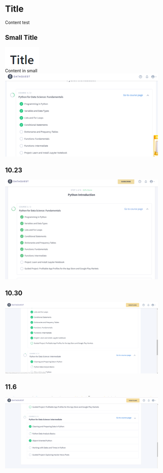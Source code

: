 # Title  

Content test

## Small Title  
![](https://github.com/ophwsjtu18/ohw19f/blob/master/student/swa/aaa.png)  
Content in small  
![](https://github.com/ophwsjtu18/ohw19f/blob/master/student/swa/dtq.png)  
## 10.23  
![](https://github.com/ophwsjtu18/ohw19f/blob/master/student/swa/dtq2.png)  

## 10.30
![](https://github.com/ophwsjtu18/ohw19f/blob/master/student/swa/dtq3.png)  

## 11.6
![](https://github.com/ophwsjtu18/ohw19f/blob/master/student/swa/dtq4.png)  
